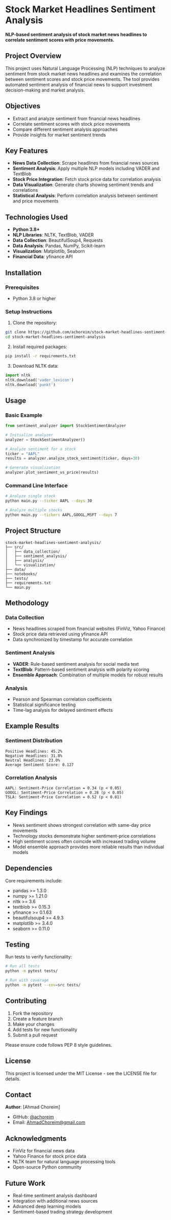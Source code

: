 # Stock Market Headlines Sentiment Analysis

**NLP-based sentiment analysis of stock market news headlines to correlate sentiment scores with price movements.**

## Project Overview

This project uses Natural Language Processing (NLP) techniques to analyze sentiment from stock market news headlines and examines the correlation between sentiment scores and stock price movements. The tool provides automated sentiment analysis of financial news to support investment decision-making and market analysis.

## Objectives

- Extract and analyze sentiment from financial news headlines
- Correlate sentiment scores with stock price movements
- Compare different sentiment analysis approaches
- Provide insights for market sentiment trends

## Key Features

- **News Data Collection**: Scrape headlines from financial news sources
- **Sentiment Analysis**: Apply multiple NLP models including VADER and TextBlob
- **Stock Price Integration**: Fetch stock price data for correlation analysis
- **Data Visualization**: Generate charts showing sentiment trends and correlations
- **Statistical Analysis**: Perform correlation analysis between sentiment and price movements

## Technologies Used

- **Python 3.8+**
- **NLP Libraries**: NLTK, TextBlob, VADER
- **Data Collection**: BeautifulSoup4, Requests
- **Data Analysis**: Pandas, NumPy, Scikit-learn
- **Visualization**: Matplotlib, Seaborn
- **Financial Data**: yfinance API

## Installation

### Prerequisites
- Python 3.8 or higher

### Setup Instructions

1. Clone the repository:
```bash
git clone https://github.com/achoreim/stock-market-headlines-sentiment-analysis.git
cd stock-market-headlines-sentiment-analysis
```

2. Install required packages:
```bash
pip install -r requirements.txt
```

3. Download NLTK data:
```python
import nltk
nltk.download('vader_lexicon')
nltk.download('punkt')
```

## Usage

### Basic Example

```python
from sentiment_analyzer import StockSentimentAnalyzer

# Initialize analyzer
analyzer = StockSentimentAnalyzer()

# Analyze sentiment for a stock
ticker = "AAPL"
results = analyzer.analyze_stock_sentiment(ticker, days=30)

# Generate visualization
analyzer.plot_sentiment_vs_price(results)
```

### Command Line Interface

```bash
# Analyze single stock
python main.py --ticker AAPL --days 30

# Analyze multiple stocks
python main.py --tickers AAPL,GOOGL,MSFT --days 7
```

## Project Structure

```
stock-market-headlines-sentiment-analysis/
├── src/
│   ├── data_collection/
│   ├── sentiment_analysis/
│   ├── analysis/
│   └── visualization/
├── data/
├── notebooks/
├── tests/
├── requirements.txt
└── main.py
```

## Methodology

### Data Collection
- News headlines scraped from financial websites (FinViz, Yahoo Finance)
- Stock price data retrieved using yfinance API
- Data synchronized by timestamp for accurate correlation

### Sentiment Analysis
- **VADER**: Rule-based sentiment analysis for social media text
- **TextBlob**: Pattern-based sentiment analysis with polarity scoring
- **Ensemble Approach**: Combination of multiple models for robust results

### Analysis
- Pearson and Spearman correlation coefficients
- Statistical significance testing
- Time-lag analysis for delayed sentiment effects

## Example Results

### Sentiment Distribution
```
Positive Headlines: 45.2%
Negative Headlines: 31.8%
Neutral Headlines: 23.0%
Average Sentiment Score: 0.127
```

### Correlation Analysis
```
AAPL: Sentiment-Price Correlation = 0.34 (p < 0.05)
GOOGL: Sentiment-Price Correlation = 0.28 (p < 0.05)
TSLA: Sentiment-Price Correlation = 0.52 (p < 0.01)
```

## Key Findings

- News sentiment shows strongest correlation with same-day price movements
- Technology stocks demonstrate higher sentiment-price correlations
- High sentiment scores often coincide with increased trading volume
- Model ensemble approach provides more reliable results than individual models

## Dependencies

Core requirements include:
- pandas >= 1.3.0
- numpy >= 1.21.0
- nltk >= 3.6
- textblob >= 0.15.3
- yfinance >= 0.1.63
- beautifulsoup4 >= 4.9.3
- matplotlib >= 3.4.0
- seaborn >= 0.11.0

## Testing

Run tests to verify functionality:

```bash
# Run all tests
python -m pytest tests/

# Run with coverage
python -m pytest --cov=src tests/
```

## Contributing

1. Fork the repository
2. Create a feature branch
3. Make your changes
4. Add tests for new functionality
5. Submit a pull request

Please ensure code follows PEP 8 style guidelines.

## License

This project is licensed under the MIT License - see the LICENSE file for details.

## Contact

**Author**: [Ahmad Choreim]
- GitHub: [@achoreim](https://github.com/achoreim)
- Email: AhmadChoreim@gmail.com

## Acknowledgments

- FinViz for financial news data
- Yahoo Finance for stock price data
- NLTK team for natural language processing tools
- Open-source Python community

## Future Work

- Real-time sentiment analysis dashboard
- Integration with additional news sources
- Advanced deep learning models
- Sentiment-based trading strategy development